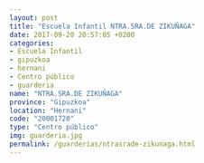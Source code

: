 ```yaml
---
layout: post
title: "Escuela Infantil NTRA.SRA.DE ZIKUÑAGA"
date: 2017-09-20 20:57:05 +0200
categories:
- Escuela Infantil
- gipuzkoa
- hernani
- Centro público
- guarderia
name: "NTRA.SRA.DE ZIKUÑAGA"
province: "Gipuzkoa"
location: "Hernani"
code: "20001720"
type: "Centro público"
img: guarderia.jpg
permalink: /guarderias/ntrasrade-zikunaga.html
---
```

